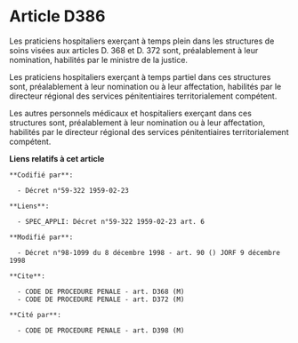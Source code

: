 # Article D386

Les praticiens hospitaliers exerçant à temps plein dans les structures de soins visées aux articles D. 368 et D. 372 sont,
préalablement à leur nomination, habilités par le ministre de la justice.

Les praticiens hospitaliers exerçant à temps partiel dans ces structures sont, préalablement à leur nomination ou à leur
affectation, habilités par le directeur régional des services pénitentiaires territorialement compétent.

Les autres personnels médicaux et hospitaliers exerçant dans ces structures sont, préalablement à leur nomination ou à leur
affectation, habilités par le directeur régional des services pénitentiaires territorialement compétent.

**Liens relatifs à cet article**

	**Codifié par**:

	  - Décret n°59-322 1959-02-23

	**Liens**:

	  - SPEC_APPLI: Décret n°59-322 1959-02-23 art. 6

	**Modifié par**:

	  - Décret n°98-1099 du 8 décembre 1998 - art. 90 () JORF 9 décembre 1998

	**Cite**:

	  - CODE DE PROCEDURE PENALE - art. D368 (M)
	  - CODE DE PROCEDURE PENALE - art. D372 (M)

	**Cité par**:

	  - CODE DE PROCEDURE PENALE - art. D398 (M)
